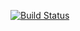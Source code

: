 [![Build Status](https://travis-ci.org/edenilsonbila/RestWithAspNet5.svg?branch=main)](https://travis-ci.org/edenilsonbila/RestWithAspNet5)
